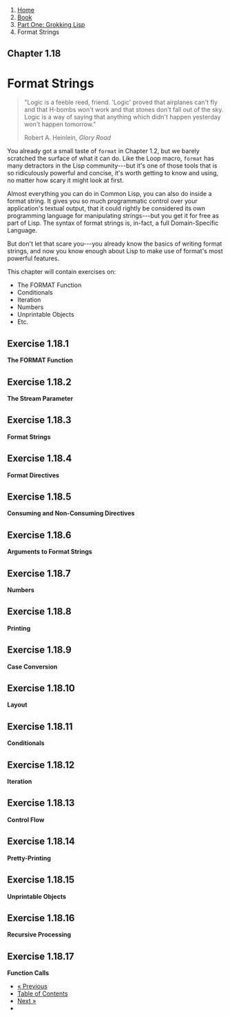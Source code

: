 <ol class="breadcrumb">
  <li><a href="/">Home</a></li>
  <li><a href="/book/">Book</a></li>
  <li><a href="/book/1-0-0-overview/">Part One: Grokking Lisp</a></li>
  <li class="active">Format Strings</li>
</ol>

## Chapter 1.18

# Format Strings

> "Logic is a feeble reed, friend. 'Logic' proved that airplanes can't fly and that H-bombs won't work and that stones don't fall out of the sky. Logic is a way of saying that anything which didn't happen yesterday won't happen tomorrow."
> <footer>Robert A. Heinlein, <em>Glory Road</em></footer>

You already got a small taste of `format` in Chapter 1.2, but we barely scratched the surface of what it can do.  Like the Loop macro, `format` has many detractors in the Lisp community---but it's one of those tools that is so ridiculously powerful and concise, it's worth getting to know and using, no matter how scary it might look at first.

Almost everything you can do in Common Lisp, you can also do inside a format string.  It gives you so much programmatic control over your application's textual output, that it could rightly be considered its own programming language for manipulating strings---but you get it for free as part of Lisp.  The syntax of format strings is, in-fact, a full Domain-Specific Language.

But don't let that scare you---you already know the basics of writing format strings, and now you know enough about Lisp to make use of format's most powerful features.

This chapter will contain exercises on:

* The FORMAT Function
* Conditionals
* Iteration
* Numbers
* Unprintable Objects
* Etc.

## Exercise 1.18.1

**The FORMAT Function**

## Exercise 1.18.2

**The Stream Parameter**

## Exercise 1.18.3

**Format Strings**

## Exercise 1.18.4

**Format Directives**

## Exercise 1.18.5

**Consuming and Non-Consuming Directives**

## Exercise 1.18.6

**Arguments to Format Strings**

## Exercise 1.18.7

**Numbers**

## Exercise 1.18.8

**Printing**

## Exercise 1.18.9

**Case Conversion**

## Exercise 1.18.10

**Layout**

## Exercise 1.18.11

**Conditionals**

## Exercise 1.18.12

**Iteration**

## Exercise 1.18.13

**Control Flow**

## Exercise 1.18.14

**Pretty-Printing**

## Exercise 1.18.15

**Unprintable Objects**

## Exercise 1.18.16

**Recursive Processing**

## Exercise 1.18.17

**Function Calls**


<ul class="pager">
  <li class="previous"><a href="/book/1-17-0-iterate/">&laquo; Previous</a></li>
  <li><a href="/book/">Table of Contents</a></li>
  <li class="next"><a href="/book/1-19-0-dsl.md">Next &raquo;</a><li>
</ul>

